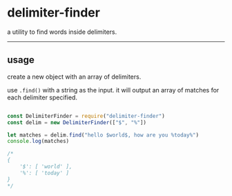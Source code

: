 # delimiter-finder
a utility to find words inside delimiters.

---

## usage
create a new object with an array of delimiters.

use `.find()` with a string as the input.  it will output an array of matches for each delimiter specified.

```javascript

const DelimiterFinder = require("delimiter-finder")
const delim = new DelimiterFinder(["$", "%"])

let matches = delim.find("hello $world$, how are you %today%")
console.log(matches)

/*
{ 
	'$': [ 'world' ], 
	'%': [ 'today' ] 
}
*/

````
